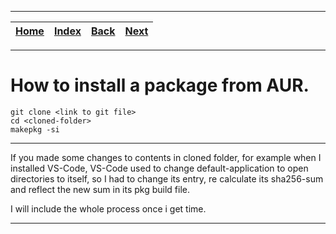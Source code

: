 
---

| [Home](/README.md) | [Index](./README.md) | [Back](./1_clone_and_build_linux_kernel_from_source_install_or_uninstall.md) | [Next](./3_start_or_stop_or_enable_or_diable_systemd_services.md) |
| :---: | :---: | :---: | :---: |

---
# How to install a package from AUR.

```shell
git clone <link to git file>
cd <cloned-folder>
makepkg -si
```

-----------------------------------------------------------------
If you made some changes to contents in cloned folder, for example when I installed VS-Code, VS-Code used to change default-application to open directories to itself, so I had to change its entry, re calculate its sha256-sum and reflect the new sum in its pkg build file.

I will include the whole process once i get time.

---
